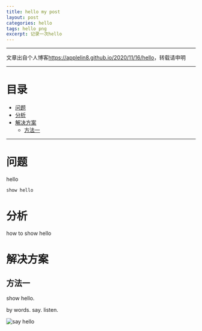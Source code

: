 ```yaml
---
title: hello my post
layout: post
categories: hello
tags: hello png
excerpt: 记录一次hello
---
```

--------------------
文章出自个人博客<https://applelin8.github.io/2020/11/16/hello>，转载请申明

------------------
# 目录 <span id="home">
* [问题](#1)
* [分析](#2)
* [解决方案](#3)
	* [方法一](#3.1)
	
----------------------------
# 问题 <span id="1">

hello

```c
show hello
```


# 分析 <span id="2">

how to show hello

# 解决方案 <span id="3">

## 方法一 <span id="3.1">

show hello.

by words.
say.
listen.

![say hello](https://AppleLin8.github.io/assets/img/say_hello.png)